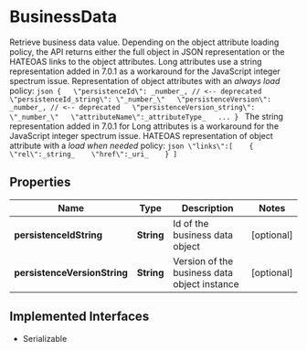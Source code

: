 

# BusinessData

Retrieve business data value. Depending on the object attribute loading policy, the API returns either the full object in JSON representation or the HATEOAS links to the object attributes.  Long attributes use a string representation added in 7.0.1 as a workaround for the JavaScript integer spectrum issue.  Representation of object attributes with an _always load_ policy:  ```json {   \"persistenceId\": _number_, // <-- deprecated   \"persistenceId_string\": \"_number_\"   \"persistenceVersion\": _number_, // <-- deprecated   \"persistenceVersion_string\": \"_number_\"   \"attributeName\":_attributeType_   ... } ```  The string representation added in 7.0.1 for Long attributes is a workaround for the JavaScript integer spectrum issue.  HATEOAS representation of object attribute with a _load when needed_ policy: ```json \"links\":[    {    \"rel\":_string_    \"href\":_uri_    } ] ``` 
## Properties

Name | Type | Description | Notes
------------ | ------------- | ------------- | -------------
**persistenceIdString** | **String** | Id of the business data object |  [optional]
**persistenceVersionString** | **String** | Version of the business data object instance |  [optional]


## Implemented Interfaces

* Serializable


